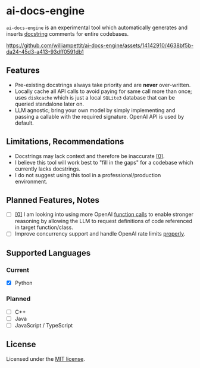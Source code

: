 # ai-docs-engine
`ai-docs-engine` is an experimental tool which automatically generates and inserts [docstring](https://en.wikipedia.org/wiki/Docstring) comments for entire codebases. 

https://github.com/williampettit/ai-docs-engine/assets/14142910/4638bf5b-da24-45d3-a413-93dff0591db1

## Features
- Pre-existing docstrings always take priority and are **never** over-written. 
- Locally cache all API calls to avoid paying for same call more than once; uses `diskcache` which is just a local `SQLite3` database that can be queried standalone later on. 
- LLM agnostic; bring your own model by simply implementing and passing a callable with the required signature. OpenAI API is used by default. 

## Limitations, Recommendations
- Docstrings may lack context and therefore be inaccurate [[0]](#planned). 
- I believe this tool will work best to "fill in the gaps" for a codebase which currently lacks docstrings. 
- I do not suggest using this tool in a professional/production environment. 

## Planned Features, Notes
- [ ] [[0]](#limitations-recommendations) I am looking into using more OpenAI [function calls](https://platform.openai.com/docs/guides/gpt/function-calling) to enable stronger reasoning by allowing the LLM to request definitions of code referenced in target function/class. 
- [ ] Improve concurrency support and handle OpenAI rate limits [properly](https://github.com/openai/openai-cookbook/blob/main/examples/api_request_parallel_processor.py). 

## Supported Languages
### Current
- [x] Python
### Planned
- [ ] C++
- [ ] Java
- [ ] JavaScript / TypeScript

## License
Licensed under the [MIT license](https://github.com/williampettit/ai-docs-engine/blob/main/LICENSE.md).
